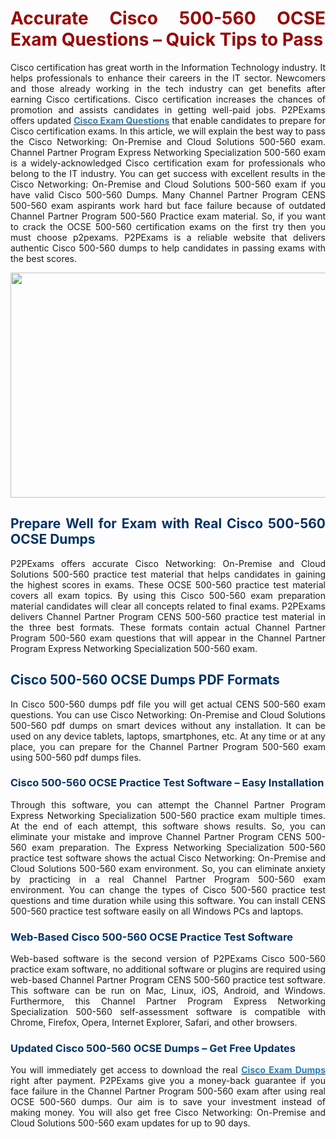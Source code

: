 <h1 style="text-align: justify;"><span style="color:#990000;"><strong>Accurate Cisco 500-560 OCSE Exam Questions &ndash; Quick Tips to Pass</strong></span></h1>

<p style="text-align: justify;">Cisco certification has great worth in the Information Technology industry. It helps professionals to enhance their careers in the IT sector. Newcomers and those already working in the tech industry can get benefits after earning Cisco certifications. Cisco certification increases the chances of promotion and assists candidates in getting well-paid jobs. P2PExams offers updated <strong><a href="https://www.p2pexams.com/"><span style="color:#2980b9;">Cisco Exam Questions</span></a></strong> that enable candidates to prepare for Cisco certification exams. In this article, we will explain the best way to pass the Cisco Networking: On-Premise and Cloud Solutions 500-560 exam. Channel Partner Program Express Networking Specialization 500-560 exam is a widely-acknowledged Cisco certification exam for professionals who belong to the IT industry. You can get success with excellent results in the Cisco Networking: On-Premise and Cloud Solutions 500-560 exam if you have valid Cisco 500-560 Dumps. Many Channel Partner Program CENS 500-560 exam aspirants work hard but face failure because of outdated Channel Partner Program 500-560 Practice exam material. So, if you want to crack the OCSE 500-560 certification exams on the first try then you must choose p2pexams. P2PExams is a reliable website that delivers authentic Cisco 500-560 dumps to help candidates in passing exams with the best scores.</p>

<p style="text-align: center;"><img alt="" src="https://i.ibb.co/s6ZyP51/6698779.jpg" style="width: 640px; height: 360px;" /></p>

<h2 style="text-align: justify;"><span style="color:#003366;"><strong>Prepare Well for Exam with Real Cisco 500-560 OCSE&nbsp;Dumps</strong></span></h2>

<p style="text-align: justify;">P2PExams offers accurate Cisco Networking: On-Premise and Cloud Solutions 500-560 practice test material that helps candidates in gaining the highest scores in exams. These OCSE 500-560 practice test material covers all exam topics. By using this Cisco 500-560 exam preparation material candidates will clear all concepts related to final exams. P2PExams delivers Channel Partner Program CENS 500-560 practice test material in the three best formats. These formats contain actual Channel Partner Program 500-560 exam questions that will appear in the Channel Partner Program Express Networking Specialization 500-560 exam.</p>

<h2 style="text-align: justify;"><span style="color:#003366;"><strong>Cisco 500-560 OCSE Dumps PDF Formats</strong></span></h2>

<p style="text-align: justify;">In Cisco 500-560 dumps pdf file you will get actual CENS 500-560 exam questions. You can use Cisco Networking: On-Premise and Cloud Solutions 500-560 pdf dumps on smart devices without any installation. It can be used on any device tablets, laptops, smartphones, etc. At any time or at any place, you can prepare for the Channel Partner Program 500-560 exam using 500-560 pdf dumps files.</p>

<h3 style="text-align: justify;"><span style="color:#003366;"><strong>Cisco 500-560 OCSE Practice Test Software &ndash; Easy Installation</strong></span></h3>

<p style="text-align: justify;">Through this software, you can attempt the Channel Partner Program Express Networking Specialization 500-560 practice exam multiple times. At the end of each attempt, this software shows results. So, you can eliminate your mistake and improve Channel Partner Program CENS 500-560 exam preparation. The Express Networking Specialization 500-560 practice test software shows the actual Cisco Networking: On-Premise and Cloud Solutions 500-560 exam environment. So, you can eliminate anxiety by practicing in a real Channel Partner Program 500-560 exam environment. You can change the types of Cisco 500-560 practice test questions and time duration while using this software. You can install CENS 500-560 practice test software easily on all Windows PCs and laptops.</p>

<h3 style="text-align: justify;"><span style="color:#003366;"><strong>Web-Based Cisco 500-560 OCSE Practice Test Software</strong></span></h3>

<p style="text-align: justify;">Web-based software is the second version of P2PExams Cisco 500-560 practice exam software, no additional software or plugins are required using web-based Channel Partner Program CENS 500-560 practice test software. This software can be run on Mac, Linux, iOS, Android, and Windows. Furthermore, this Channel Partner Program Express Networking Specialization 500-560 self-assessment software is compatible with Chrome, Firefox, Opera, Internet Explorer, Safari, and other browsers.</p>

<h3 style="text-align: justify;"><span style="color:#003366;"><strong>Updated Cisco 500-560 OCSE Dumps &ndash; Get Free Updates</strong></span></h3>

<p style="text-align: justify;">You will immediately get access to download the real <strong><a href="https://www.p2pexams.com/cisco"><span style="color:#2980b9;">Cisco Exam Dumps</span></a></strong> right after payment. P2PExams give you a money-back guarantee if you face failure in the Channel Partner Program 500-560 exam after using real OCSE 500-560 dumps. Our aim is to save your investment instead of making money. You will also get free Cisco Networking: On-Premise and Cloud Solutions 500-560 exam updates for up to 90 days.</p>
